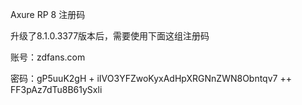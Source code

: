 Axure RP 8 注册码

升级了8.1.0.3377版本后，需要使用下面这组注册码

账号：zdfans.com

密码：gP5uuK2gH + iIVO3YFZwoKyxAdHpXRGNnZWN8Obntqv7 ++ FF3pAz7dTu8B61ySxli
